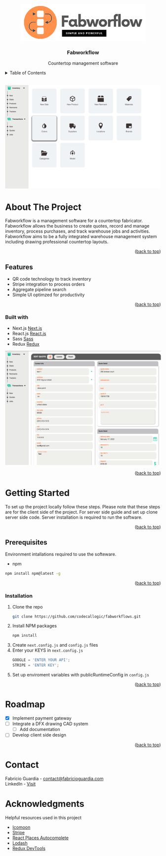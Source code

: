 <div id="top"></div>

<div align="center">
  <a href="https://github.com/codecallogic/fabworkflows">
    <img src="public/media/logo_2.png" alt="Logo">
  </a>

  <h3 align="center">Fabworkflow</h3>

  <p align="center">
    Countertop management software
    <br />
    <!-- <a href="https://github.com/codecallogic/fabworkflows"><strong>Explore the docs »</strong></a>
    <br />
    <br />
    <a href="https://github.com/github_username/repo_name">View Demo</a>
    ·
    <a href="https://github.com/github_username/repo_name/issues">Report Bug</a>
    ·
    <a href="https://github.com/github_username/repo_name/issues">Request Feature</a> -->
  </p>
</div>

<details>
  <summary>Table of Contents</summary>
  <ol>
    <li>
      <a href="#about-the-project">About The Project</a>
      <ul>
        <li><a href="#features">Features</a></li>
        <li><a href="#built-with">Built With</a></li>
      </ul>
    </li>
    <li>
      <a href="#getting-started">Getting Started</a>
      <ul>
        <li><a href="#prerequisites">Prerequisites</a></li>
        <li><a href="#installation">Installation</a></li>
      </ul>
    </li>
    <li><a href="#roadmap">Roadmap</a></li>
    <li><a href="#contact">Contact</a></li>
    <li><a href="#acknowledgments">Acknowledgments</a></li>
  </ol>
</details>

<br>

![quote!](/public/media/readme/inventory_dashboard.png 'Quote')

# About The Project

Fabworkflow is a management software for a countertop fabricator. Fabworkflow allows the business to create quotes, record and manage inventory, process purchases, and track warehouse jobs and activities. Fabworkflow aims to be a fully integrated warehouse management system including drawing professional countertop layouts.

<p align="right">(<a href="#top">back to top</a>)</p>

## Features

- QR code technology to track inventory
- Stripe integration to process orders
- Aggregate pipeline search
- Simple UI optimzed for productivity

<p align="right">(<a href="#top">back to top</a>)</p>

### Built with

- Next.js [Next.js](https://nextjs.org/)
- React.js [React.js](https://reactjs.org/)
- Sass [Sass](https://sass-lang.com/install)
- Redux [Redux](https://redux.js.org/)

![quote!](/public/media/readme/quote.png 'Quote')

<p align="right">(<a href="#top">back to top</a>)</p>

# Getting Started

To set up the project locally follow these steps. Please note that these steps are for the client side of the project. For server side guide and set up clone server side code. Server installation is required to run the software.

<p align="right">(<a href="#top">back to top</a>)</p>

## Prerequisites

Environment intallations required to use the softeware.

- npm

```sh
npm install npm@latest -g
```

<p align="right">(<a href="#top">back to top</a>)</p>

### Installation

1. Clone the repo
   ```sh
   git clone https://github.com/codecallogic/fabworkflows.git
   ```
2. Install NPM packages
   ```sh
   npm install
   ```
3. Create `next.config.js` and `config.js` files
4. Enter your KEYS in `next.config.js`
   ```js
   GOOGLE = 'ENTER YOUR API';
   STRIPE = 'ENTER KEY';
   ```
5. Set up enviroment variables with publicRuntimeConfig in `config.js`

<p align="right">(<a href="#top">back to top</a>)</p>

# Roadmap

- [x] Implement payment gateway
- [ ] Integrate a DFX drawing CAD system
  - [ ] Add documentation
- [ ] Develop client side design

<p align="right">(<a href="#top">back to top</a>)</p>

# Contact

Fabricio Guardia - contact@fabricioguardia.com
<br>
LinkedIn - <a href="https://www.linkedin.com/in/fabricio-guardia/">Visit</a>

# Acknowledgments

Helpful resources used in this project

- <a href="https://icomoon.io/">Icomoon</a>
- <a href="https://stripe.com/docs/payments/quickstart">Stripe</a>
- <a href="https://www.npmjs.com/package/react-places-autocomplete">React Places Autocomplete</a>
- <a href="https://lodash.com/">Lodash</a>
- <a href="https://chrome.google.com/webstore/detail/redux-devtools/lmhkpmbekcpmknklioeibfkpmmfibljd?hl=en">Redux DevTools</a>
